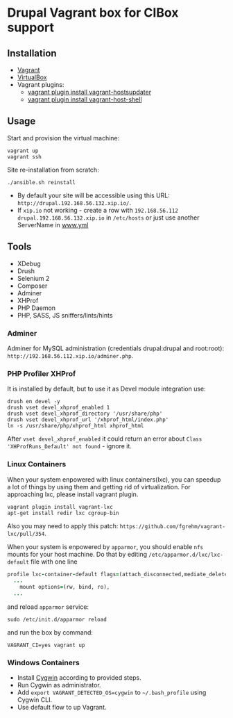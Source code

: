# Drupal Vagrant box for CIBox support

## Installation

- [Vagrant](https://www.vagrantup.com/downloads.html)
- [VirtualBox](https://www.virtualbox.org/wiki/Downloads)
- Vagrant plugins:
  - [vagrant plugin install vagrant-hostsupdater](https://github.com/cogitatio/vagrant-hostsupdater)
  - [vagrant plugin install vagrant-host-shell](https://github.com/phinze/vagrant-host-shell)

## Usage

Start and provision the virtual machine:

```shell
vagrant up
vagrant ssh
```

Site re-installation from scratch:

```shell
./ansible.sh reinstall
```

- By default your site will be accessible using this URL: `http://drupal.192.168.56.132.xip.io/`.
- If `xip.io` not working - create a row with `192.168.56.112 drupal.192.168.56.132.xip.io` in `/etc/hosts` or just use another ServerName in www.yml

## Tools

- XDebug
- Drush
- Selenium 2
- Composer
- Adminer
- XHProf
- PHP Daemon
- PHP, SASS, JS sniffers/lints/hints

### Adminer

Adminer for MySQL administration (credentials drupal:drupal and root:root): `http://192.168.56.112.xip.io/adminer.php`.

### PHP Profiler XHProf

It is installed by default, but to use it as Devel module integration use:

```shell
drush en devel -y
drush vset devel_xhprof_enabled 1
drush vset devel_xhprof_directory '/usr/share/php'
drush vset devel_xhprof_url '/xhprof_html/index.php'
ln -s /usr/share/php/xhprof_html xhprof_html
```

After `vset devel_xhprof_enabled` it could return an error about `Class 'XHProfRuns_Default' not found` - ignore it.

### Linux Containers

When your system enpowered with linux containers(lxc), you can speedup a lot of things by
using them and getting rid of virtualization. For approaching lxc, please install vagrant plugin.

```shell
vagrant plugin install vagrant-lxc
apt-get install redir lxc cgroup-bin
```

Also you may need to apply this patch: `https://github.com/fgrehm/vagrant-lxc/pull/354`.

When your system is enpowered by `apparmor`, you should enable `nfs` mounts for your host
machine. Do that by editing `/etc/apparmor.d/lxc/lxc-default` file with one line

```ruby
profile lxc-container-default flags=(attach_disconnected,mediate_deleted) {
  ...
    mount options=(rw, bind, ro),
  ...
```

and reload `apparmor` service:

```shell
sudo /etc/init.d/apparmor reload
```

and run the box by command:

```shell
VAGRANT_CI=yes vagrant up
```

### Windows Containers

- Install [Cygwin](https://servercheck.in/blog/running-ansible-within-windows) according to provided steps.
- Run Cygwin as administrator.
- Add `export VAGRANT_DETECTED_OS=cygwin` to `~/.bash_profile` using Cygwin CLI.
- Use default flow to up Vagrant.
